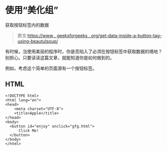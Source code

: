 # 使用“美化组”

获取按钮标签内的数据

> 原文:[https://www . geeksforgeeks . org/get-data-inside-a-button-tag-using-beautulsoup/](https://www.geeksforgeeks.org/get-data-inside-a-button-tag-using-beautifulsoup/)

有时候，当使用美丽的程序时，你是否陷入了必须在按钮标签中获取数据的境地？别担心。只要读读这篇文章，就能知道你是如何做到的。

例如，考虑这个简单的页面源有一个按钮标签。

## HTML

```
<!DOCTYPE html>
<html lang="en">
<head>
    <meta charset="UTF-8">
    <title>Apple</title>
</head>
<body>
  <button id="enjoy" onclick="gfg.html">
      Click Me!
  </button>
</body>
</html>
```